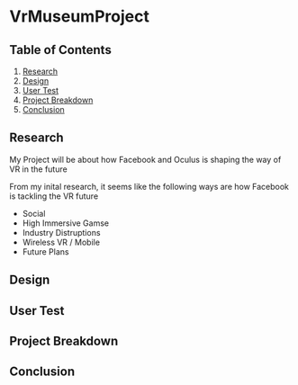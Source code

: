 # VrMuseumProject

## Table of Contents
1. [Research](#research)
2. [Design](#design)
3. [User Test](#user-test)
4. [Project Breakdown](#project-breakdown)
5. [Conclusion](#conclusion) 

## Research

My Project will be about how Facebook and Oculus is shaping the way of VR in the future

From my inital research, it seems like the following ways are how Facebook is tackling the VR future

- Social
- High Immersive Gamse
- Industry Distruptions
- Wireless VR / Mobile
- Future Plans

## Design
## User Test
## Project Breakdown
## Conclusion